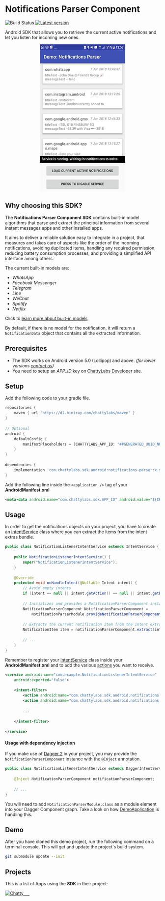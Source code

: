 # Notifications Parser Component

![Build Status](https://www.bitrise.io/app/0f5311bda229a817/status.svg?token=6TVvj6K_Q13Yyy5m1-gcHg&branch=master)
[![Latest version](https://api.bintray.com/packages/chattylabs/maven/notifications-parser/images/download.svg?label=Latest%20version)](https://bintray.com/chattylabs/maven/notifications-parser/_latestVersion)

Android SDK that allows you to retrieve the current active notifications and let you listen for incoming new ones.

<p align="center"><img src="assets/demo-sample.jpg" alt="demo-sample"/></p>

## Why choosing this SDK?

The **Notifications Parser Component SDK** contains built-in model algorithms that parse and extract the principal information from several instant messages apps and other installed apps. 

It aims to deliver a reliable solution easy to integrate in a project, that measures and takes care of aspects like the order of the incoming notifications, 
avoiding duplicated items, handling any required permission, reducing battery consumption processes, and providing a simplified API interface among others.

The current built-in models are:

- _WhatsApp_
- _Facebook Messenger_
- _Telegram_
- _Line_
- _WeChat_
- _Spotify_
- _Netflix_

Click to [learn more about built-in models]()

By default, if there is no model for the notification, it will return a `NotificationData` object that contains all the extracted information.

## Prerequisites
- The SDK works on Android version 5.0 (Lollipop) and above. _(for lower versions [contact us](mailto:hello@chattylabs.com))_
- You need to setup an _APP_ID_ key on [ChattyLabs Developer](http://chattylabs.com/developer) site.

## Setup
Add the following code to your gradle file.

```groovy
repositories {
    maven { url "https://dl.bintray.com/chattylabs/maven" }
}
 
// Optional
android {
    defaultConfig {
        manifestPlaceholders = [CHATTYLABS_APP_ID: "##GENERATED_UUID_NUMBER##"]
    }
}
 
dependencies {
    implementation 'com.chattylabs.sdk.android:notifications-parser:x.y.z'
}
```

Add the following line inside the `<application />` tag of your **AndroidManifest.xml**

```xml
<meta-data android:name="com.chattylabs.sdk.APP_ID" android:value="${CHATTYLABS_APP_ID}" />
```

## Usage
In order to get the notifications objects on your project, you have to create an 
[IntentService](https://developer.android.com/reference/android/app/IntentService) class
where you can extract the items from the intent extras bundle.

```java
public class NotificationListenerIntentService extends IntentService {
    
    public NotificationListenerIntentService() {
        super("NotificationListenerIntentService");
    }
    
    @Override
    protected void onHandleIntent(@Nullable Intent intent) {
        // Avoid empty intents
        if (intent == null || intent.getAction() == null || intent.getExtras() == null) return;
        
        // Initializes and provides a NotificationParserComponent instance
        NotificationParserComponent NotificationParserComponent = 
            NotificationParserModule.provideNotificationParserComponent();
        
        // Extracts the current notification item from the intent extras bundle
        NotificationItem item = notificationParserComponent.extract(intent);
        
        // ...
    }
}
```

Remember to register your 
[IntentService](https://developer.android.com/reference/android/app/IntentService) class 
inside your **AndroidManifest.xml** and to add the various [actions]() you want to receive.

```xml
<service android:name="com.example.NotificationListenerIntentService"
    android:exported="false">
    
    <intent-filter>
        <action android:name="com.chattylabs.sdk.android.notifications.action.POST"/>
        <action android:name="com.chattylabs.sdk.android.notifications.action.REMOVE"/>
        
        ...
        
    </intent-filter>
    
</service>
```

#### Usage with dependency injection
If you make use of [Dagger 2](https://google.github.io/dagger/) in your project, you may provide the `NotificationParserComponent` instance with the `@Inject` annotation.

```java
public class NotificationListenerIntentService extends DaggerIntentService {
    
    @Inject NotificationParserComponent notificationParserComponent;
    
    // ...
}
```

You will need to add `NotificationParserModule.class` as a module element into your Dagger Component graph.
Take a look on how 
[DemoApplication](https://github.com/chattylabs/android-sdk-notifications-parser/blob/54782dfe9adcc864ba93f1d7bdc7ecb80f2a1d93/app/src/main/java/com/chattylabs/demo/notifications/parser/DemoApplication.java#L15) is handling this.

## Demo
After you have cloned this demo project, run the following command on a terminal console. 
This will get and update the project's build system.

```bash
git submodule update --init
```

## Projects
This is a list of Apps using the **SDK** in their project:

<a href="https://play.google.com/store/apps/details?id=com.Chatty"><img src="https://lh3.googleusercontent.com/BwP_HPbu2G523jUQitRcfgADe5qKxZclxAbESmM4xaTNFS3ckz5uqkh12OimzqPC=s50-rw" alt="Chatty" title="Chatty"/> &nbsp;&nbsp; 
&nbsp;